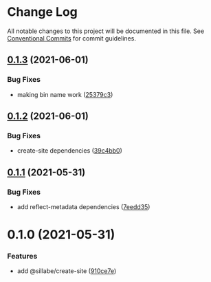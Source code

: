 # Change Log

All notable changes to this project will be documented in this file.
See [Conventional Commits](https://conventionalcommits.org) for commit guidelines.

## [0.1.3](https://github.com/sillabe/sillabe/compare/@sillabe/create-site@0.1.2...@sillabe/create-site@0.1.3) (2021-06-01)


### Bug Fixes

* making bin name work ([25379c3](https://github.com/sillabe/sillabe/commit/25379c346fbd9428af67af95ee75c8976b9b05ac))





## [0.1.2](https://github.com/sillabe/sillabe/compare/@sillabe/create-site@0.1.1...@sillabe/create-site@0.1.2) (2021-06-01)


### Bug Fixes

* create-site dependencies ([39c4bb0](https://github.com/sillabe/sillabe/commit/39c4bb0a8783130c05f3ff881e12c7d51649ef21))





## [0.1.1](https://github.com/sillabe/sillabe/compare/@sillabe/create-site@0.1.0...@sillabe/create-site@0.1.1) (2021-05-31)


### Bug Fixes

* add reflect-metadata dependencies ([7eedd35](https://github.com/sillabe/sillabe/commit/7eedd35979d75f54eb48e933eb56516aa84ea250))





# 0.1.0 (2021-05-31)


### Features

* add @sillabe/create-site ([910ce7e](https://github.com/sillabe/sillabe/commit/910ce7e57dd9d6a3d549e2f85fbd1356583dabbe))
